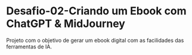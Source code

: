 # Desafio-02-Criando um Ebook com ChatGPT & MidJourney
Projeto com o objetivo de gerar um ebook digital com as facilidades das ferramentas de IA.
